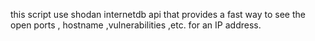 this script use shodan internetdb api that provides a fast way to see the open ports , hostname ,vulnerabilities ,etc. for an IP address.